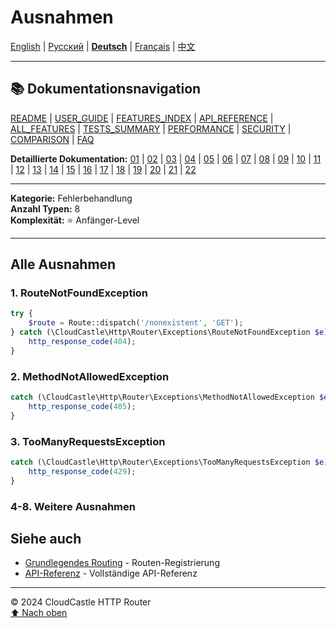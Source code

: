 # Ausnahmen

[English](../../en/features/21_EXCEPTIONS.md) | [Русский](../../ru/features/21_EXCEPTIONS.md) | [**Deutsch**](21_EXCEPTIONS.md) | [Français](../../fr/features/21_EXCEPTIONS.md) | [中文](../../zh/features/21_EXCEPTIONS.md)

---

## 📚 Dokumentationsnavigation

[README](../../README.md) | [USER_GUIDE](../USER_GUIDE.md) | [FEATURES_INDEX](../FEATURES_INDEX.md) | [API_REFERENCE](../API_REFERENCE.md) | [ALL_FEATURES](../ALL_FEATURES.md) | [TESTS_SUMMARY](../TESTS_SUMMARY.md) | [PERFORMANCE](../PERFORMANCE_ANALYSIS.md) | [SECURITY](../SECURITY_REPORT.md) | [COMPARISON](../COMPARISON.md) | [FAQ](../FAQ.md)

**Detaillierte Dokumentation:** [01](01_BASIC_ROUTING.md) | [02](02_ROUTE_PARAMETERS.md) | [03](03_ROUTE_GROUPS.md) | [04](04_RATE_LIMITING.md) | [05](05_IP_FILTERING.md) | [06](06_MIDDLEWARE.md) | [07](07_NAMED_ROUTES.md) | [08](08_TAGS.md) | [09](09_HELPER_FUNCTIONS.md) | [10](10_ROUTE_SHORTCUTS.md) | [11](11_ROUTE_MACROS.md) | [12](12_URL_GENERATION.md) | [13](13_EXPRESSION_LANGUAGE.md) | [14](14_CACHING.md) | [15](15_PLUGINS.md) | [16](16_LOADERS.md) | [17](17_PSR_SUPPORT.md) | [18](18_ACTION_RESOLVER.md) | [19](19_STATISTICS.md) | [20](20_SECURITY.md) | [21](21_EXCEPTIONS.md) | [22](22_CLI_TOOLS.md)

---

**Kategorie:** Fehlerbehandlung  
**Anzahl Typen:** 8  
**Komplexität:** ⭐ Anfänger-Level

---

## Alle Ausnahmen

### 1. RouteNotFoundException
```php
try {
    $route = Route::dispatch('/nonexistent', 'GET');
} catch (\CloudCastle\Http\Router\Exceptions\RouteNotFoundException $e) {
    http_response_code(404);
}
```

### 2. MethodNotAllowedException
```php
catch (\CloudCastle\Http\Router\Exceptions\MethodNotAllowedException $e) {
    http_response_code(405);
}
```

### 3. TooManyRequestsException
```php
catch (\CloudCastle\Http\Router\Exceptions\TooManyRequestsException $e) {
    http_response_code(429);
}
```

### 4-8. Weitere Ausnahmen

## Siehe auch

- [Grundlegendes Routing](01_BASIC_ROUTING.md) - Routen-Registrierung
- [API-Referenz](../API_REFERENCE.md) - Vollständige API-Referenz

---

© 2024 CloudCastle HTTP Router  
[⬆ Nach oben](#ausnahmen)